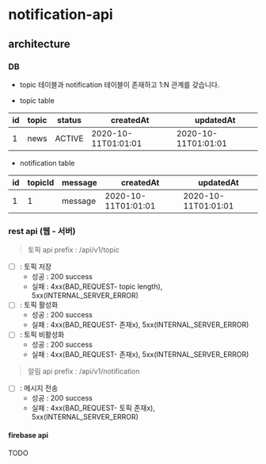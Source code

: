 # notification-api

## architecture

### DB

- topic 테이블과 notification 테이블이 존재하고 1:N 관계를 갖습니다.

- topic table

|id| topic | status | createdAt | updatedAt |
|------|---|---|---|---|
| 1 | news | ACTIVE | 2020-10-11T01:01:01 | 2020-10-11T01:01:01 |


- notification table

|id| topicId | message | createdAt | updatedAt |
|------|---|---|---|---|
| 1 | 1 | message | 2020-10-11T01:01:01 | 2020-10-11T01:01:01 |


### rest api (웹 - 서버)

> 토픽 api prefix : /api/v1/topic

- [ ] : 토픽 저장
    + 성공 : 200 success
    + 실패 : 4xx(BAD_REQUEST- topic length), 5xx(INTERNAL_SERVER_ERROR) 
- [ ] : 토픽 활성화
    + 성공 : 200 success
    + 실패 : 4xx(BAD_REQUEST- 존재x), 5xx(INTERNAL_SERVER_ERROR)
- [ ] : 토픽 비활성화
    + 성공 : 200 success
    + 실패 : 4xx(BAD_REQUEST- 존재x), 5xx(INTERNAL_SERVER_ERROR)

> 알림 api prefix : /api/v1/notification
  
- [ ] : 메시지 전송
    + 성공 : 200 success
    + 실패 : 4xx(BAD_REQUEST- 토픽 존재x), 5xx(INTERNAL_SERVER_ERROR)

#### firebase api
TODO 

